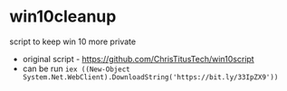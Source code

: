 # win10cleanup

script to keep win 10 more private

- original script - https://github.com/ChrisTitusTech/win10script
- can be run
     `iex ((New-Object System.Net.WebClient).DownloadString('https://bit.ly/33IpZX9'))`